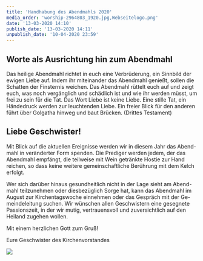 ```yaml
---
title: 'Handhabung des Abendmahls 2020'
media_order: 'worship-2964803_1920.jpg,Webseitelogo.png'
date: '13-03-2020 14:10'
publish_date: '13-03-2020 14:11'
unpublish_date: '10-04-2020 23:59'
---
```


## Worte als Ausrichtung hin zum Abendmahl
Das heilige Abendmahl richtet in euch eine Verbrüderung, ein Sinnbild der ewigen Liebe auf. Indem ihr miteinander das Abendmahl genießt, sollen die Schatten der Finsternis weichen. Das Abendmahl rüttelt euch auf und zeigt euch, was noch vergänglich und schädlich ist und wie ihr werden müsst, um frei zu sein für die Tat. Das Wort Liebe ist keine Liebe. Eine stille Tat, ein Händedruck werden zur leuchtenden Liebe. Ein freier Blick für den anderen führt über Golgatha hinweg und baut Brücken. (Drittes Testament)


## Liebe Geschwister!

Mit Blick auf die aktuellen Ereignisse werden wir in diesem Jahr das Abend- mahl in veränderter Form spenden. Die Prediger werden jedem, der das Abendmahl empfängt, die teilweise mit Wein getränkte Hostie zur Hand reichen, so dass keine weitere gemeinschaftliche Berührung mit dem Kelch erfolgt.

Wer sich darüber hinaus gesundheitlich nicht in der Lage sieht am Abend- mahl teilzunehmen oder diesbezüglich Sorge hat, kann das Abendmahl im August zur Kirchentagswoche einnehmen oder das Gespräch mit der Ge- meindeleitung suchen.
Wir wünschen allen Geschwistern eine gesegnete Passionszeit, in der wir mutig, vertrauensvoll und zuversichtlich auf den Heiland zugehen wollen.

Mit einem herzlichen Gott zum Gruß!

Eure Geschwister des Kirchenvorstandes

![](https://smh-gemeinden.de/user/pages/02.news/55.handhabung-des-abendmahls-2020/worship-2964803_1920.jpg)